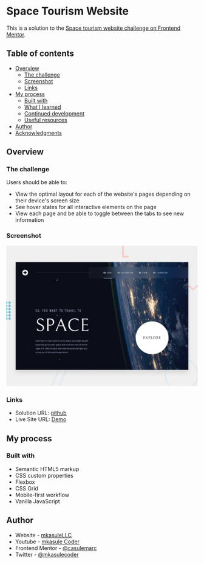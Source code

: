 # Space Tourism Website

This is a solution to the [Space tourism website challenge on Frontend Mentor](https://www.frontendmentor.io/challenges/space-tourism-multipage-website-gRWj1URZ3).
## Table of contents

- [Overview](#overview)
  - [The challenge](#the-challenge)
  - [Screenshot](#screenshot)
  - [Links](#links)
- [My process](#my-process)
  - [Built with](#built-with)
  - [What I learned](#what-i-learned)
  - [Continued development](#continued-development)
  - [Useful resources](#useful-resources)
- [Author](#author)
- [Acknowledgments](#acknowledgments)


## Overview

### The challenge

Users should be able to:

- View the optimal layout for each of the website's pages depending on their device's screen size
- See hover states for all interactive elements on the page
- View each page and be able to toggle between the tabs to see new information

### Screenshot

![](./preview.jpg)

### Links

- Solution URL: [github](https://github.com/casulemarc/front-end-projects/tree/main/space-tourism)
- Live Site URL: [Demo](https://spacemuseam.netlify.app/)

## My process

### Built with

- Semantic HTML5 markup
- CSS custom properties
- Flexbox
- CSS Grid
- Mobile-first workflow
- Vanilla JavaScript

## Author

- Website - [mkasuleLLC](https://www.mlkasule.com)
- Youtube - [mkasule Coder](https://www.youtube.com/channel/UC3cQi5gvNeiPiPXTrMhZJMg)
- Frontend Mentor - [@casulemarc](https://www.frontendmentor.io/profile/casulemarc)
- Twitter - [@mkasulecoder](https://www.twitter.com/mkasulecoder)


